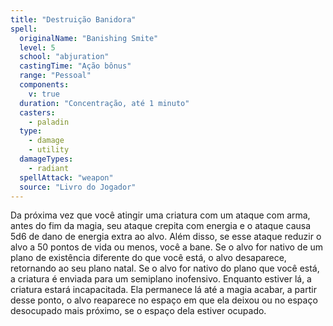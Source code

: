 ```yaml
---
title: "Destruição Banidora"
spell:
  originalName: "Banishing Smite"
  level: 5
  school: "abjuration"
  castingTime: "Ação bônus"
  range: "Pessoal"
  components:
    v: true
  duration: "Concentração, até 1 minuto"
  casters:
    - paladin
  type:
    - damage
    - utility
  damageTypes:
    - radiant
  spellAttack: "weapon"
  source: "Livro do Jogador"
---
```


Da próxima vez que você atingir uma criatura com um ataque com arma, antes do fim da magia, seu ataque crepita com energia e o ataque causa 5d6 de dano de energia extra ao alvo. Além disso, se esse ataque reduzir o alvo a 50 pontos de vida ou menos, você a bane. Se o alvo for nativo de um plano de existência diferente do que você está, o alvo desaparece, retornando ao seu plano natal. Se o alvo for nativo do plano que você está, a criatura é enviada para um semiplano inofensivo. Enquanto estiver lá, a criatura estará incapacitada. Ela permanece lá até a magia acabar, a partir desse ponto, o alvo reaparece no espaço em que ela deixou ou no espaço desocupado mais próximo, se o espaço dela estiver ocupado.
